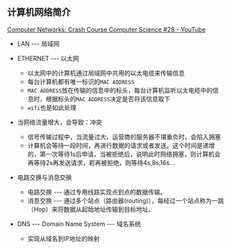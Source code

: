## 计算机网络简介

[Computer Networks: Crash Course Computer Science #28 - YouTube](https://www.youtube.com/watch?v=3QhU9jd03a0)

- LAN --- 局域网
- ETHERNET --- 以太网
  - 以太网中的计算机通过局域网中共用的以太电缆来传输信息
  - 每台计算机都有唯一标识的`MAC ADDRESS`
  - `MAC ADDRESS`放在传输的信息中的标头，每台计算机监听以太电缆中的信息时，根据标头的`MAC ADDRESS`决定是否将该信息取下
  - `wifi`也是如此处理
- 当网络流量增大，会导致：冲突
  - 信号传输过程中，当流量过大，运营商的服务器不堪重负时，会陷入拥塞
  - 计算机会等待一段时间，再进行数据的请求或者发送。这个时间是递增的，第一次等待1s后申请，当被拒绝后，说明此时网络拥塞，则计算机会再等待2s再发送请求，若再被拒绝，则等待4s,8s,16s...
- 电路交换与消息交换
  - 电路交换 --- 通过专用线路实现点到点的数据传输。
  - 消息交换 --- 通过多个站点（路由器(routing)），每经过一个站点称为一跳（Hop）来将数据从起始地址传输到目标地址。

- DNS --- Domain Name System --- 域名系统
  - 实现从域名到IP地址的映射